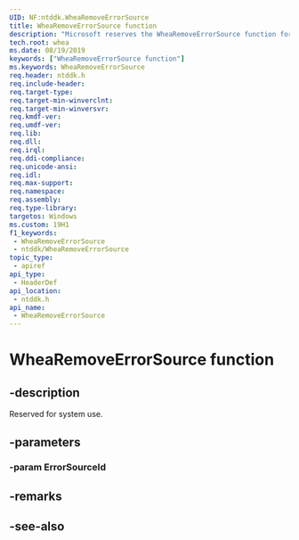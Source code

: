 ```yaml
---
UID: NF:ntddk.WheaRemoveErrorSource
title: WheaRemoveErrorSource function
description: "Microsoft reserves the WheaRemoveErrorSource function for internal use only. Don't use this function in your code."
tech.root: whea
ms.date: 08/19/2019
keywords: ["WheaRemoveErrorSource function"]
ms.keywords: WheaRemoveErrorSource
req.header: ntddk.h
req.include-header: 
req.target-type: 
req.target-min-winverclnt: 
req.target-min-winversvr: 
req.kmdf-ver: 
req.umdf-ver: 
req.lib: 
req.dll: 
req.irql: 
req.ddi-compliance: 
req.unicode-ansi: 
req.idl: 
req.max-support: 
req.namespace: 
req.assembly: 
req.type-library: 
targetos: Windows
ms.custom: 19H1
f1_keywords:
 - WheaRemoveErrorSource
 - ntddk/WheaRemoveErrorSource
topic_type:
 - apiref
api_type:
 - HeaderDef
api_location:
 - ntddk.h
api_name:
 - WheaRemoveErrorSource
---
```


# WheaRemoveErrorSource function


## -description

Reserved for system use.

## -parameters

### -param ErrorSourceId

## -remarks

## -see-also

